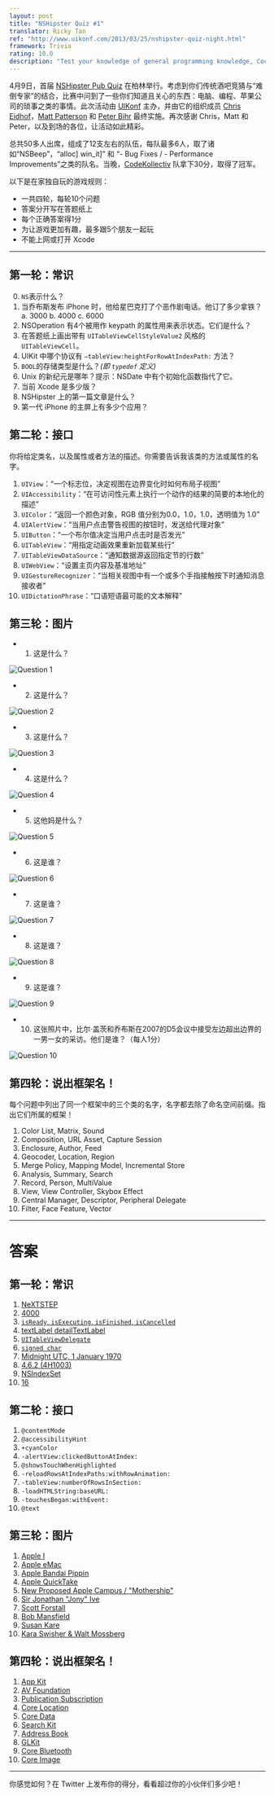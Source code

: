 ```yaml
---
layout: post
title: "NSHipster Quiz #1"
translator: Ricky Tan
ref: "http://www.uikonf.com/2013/03/25/nshipster-quiz-night.html"
framework: Trivia
rating: 10.0
description: "Test your knowledge of general programming knowledge, Cocoa APIs, and Apple trivia in this first-ever NSHipster Quiz. How NSHip are you?"
---
```


4月9日，首届 [NSHipster Pub Quiz](http://www.uikonf.com/2013/04/11/nshipster-pub-quiz.html) 在柏林举行。考虑到你们传统酒吧竞猜与“难倒专家”的结合，比赛中问到了一些你们知道且关心的东西：电脑、编程、苹果公司的琐事之类的事情。此次活动由 [UIKonf](http://www.uikonf.com) 主办，并由它的组织成员 [Chris Eidhof](http://twitter.com/chriseidhof)，[Matt Patterson](http://twitter.com/fidothe) 和 [Peter Bihr](http://twitter.com/peterbihr) 最终实施。再次感谢 Chris，Matt 和 Peter，以及到场的各位，让活动如此精彩。

总共50多人出席，组成了12支左右的队伍，每队最多6人，取了诸如“NSBeep”，“alloc] win_it]” 和 “- Bug Fixes / - Performance Improvements”之类的队名。当晚，[CodeKollectiv](http://codekollektiv.com) 队拿下30分，取得了冠军。

以下是在家独自玩的游戏规则：

- 一共四轮，每轮10个问题
- 答案分开写在答题纸上
- 每个正确答案得1分
- 为让游戏更加有趣，最多跟5个朋友一起玩
- 不能上网或打开 Xcode

* * *

第一轮：常识
--------------------------

0. `NS`表示什么？
1. 当乔布斯发布 iPhone 时，他给星巴克打了个恶作剧电话。他订了多少拿铁？
  a. 3000
  b. 4000
  c. 6000
2. NSOperation 有4个被用作 keypath 的属性用来表示状态。它们是什么？
3. 在答题纸上画出带有 `UITableViewCellStyleValue2` 风格的 `UITableViewCell`。
4. UIKit 中哪个协议有 `–tableView:heightForRowAtIndexPath:` 方法？
5. `BOOL`的存储类型是什么？_(即 `typedef` 定义)_
6. Unix 的新纪元是哪年？提示：NSDate 中有个初始化函数指代了它。
7. 当前 Xcode 是多少版？
8. NSHipster 上的第一篇文章是什么？
9. 第一代 iPhone 的主屏上有多少个应用？

第二轮：接口
-------------

你将给定类名，以及属性或者方法的描述。你需要告诉我该类的方法或属性的名字。

1. `UIView`：“一个标志位，决定视图在边界变化时如何布局子视图”
2. `UIAccessibility`：“在可访问性元素上执行一个动作的结果的简要的本地化的描述”
3. `UIColor`：“返回一个颜色对象，RGB 值分别为0.0，1.0，1.0，透明值为 1.0”
4. `UIAlertView`：“当用户点击警告视图的按钮时，发送给代理对象”
5. `UIButton`：“一个布尔值决定当用户点击时是否发光”
6. `UITableView`：“用指定动画效果重新加载某些行”
7. `UITableViewDataSource`：“通知数据源返回指定节的行数”
8. `UIWebView`：“设置主页内容及基准地址”
9. `UIGestureRecognizer`：“当相关视图中有一个或多个手指接触按下时通知消息接收者”
10. `UIDictationPhrase`：“口语短语最可能的文本解释”


第三轮：图片
----------------------

- 1. 这是什么？

![Question 1](http://nshipster-quiz-1.s3.amazonaws.com/question-1.jpg)

- 2. 这是什么？

![Question 2](http://nshipster-quiz-1.s3.amazonaws.com/question-2.jpg)

- 3. 这是什么？

![Question 3](http://nshipster-quiz-1.s3.amazonaws.com/question-3.jpg)

- 4. 这是什么？

![Question 4](http://nshipster-quiz-1.s3.amazonaws.com/question-4.jpg)

- 5. 这他妈是什么？

![Question 5](http://nshipster-quiz-1.s3.amazonaws.com/question-5.jpg)

- 6. 这是谁？

![Question 6](http://nshipster-quiz-1.s3.amazonaws.com/question-6.jpg)

- 7. 这是谁？

![Question 7](http://nshipster-quiz-1.s3.amazonaws.com/question-7.jpg)

- 8. 这是谁？

![Question 8](http://nshipster-quiz-1.s3.amazonaws.com/question-8.jpg)

- 9. 这是谁？

![Question 9](http://nshipster-quiz-1.s3.amazonaws.com/question-9.jpg)

- 10. 这张照片中，比尔·盖茨和乔布斯在2007的D5会议中接受左边超出边界的一男一女的采访。他们是谁？（每人1分）

![Question 10](http://nshipster-quiz-1.s3.amazonaws.com/question-10.jpg)


第四轮：说出框架名！
-----------------------------

每个问题中列出了同一个框架中的三个类的名字，名字都去除了命名空间前缀。指出它们所属的框架！

1. Color List, Matrix, Sound
2. Composition, URL Asset, Capture Session
3. Enclosure, Author, Feed
4. Geocoder, Location, Region
5. Merge Policy, Mapping Model, Incremental Store
6. Analysis, Summary, Search
7. Record, Person, MultiValue
8. View, View Controller, Skybox Effect
9. Central Manager, Descriptor, Peripheral Delegate
10. Filter, Face Feature, Vector


* * *

# 答案

第一轮：常识
--------------------------

1. [NeXTSTEP](http://en.wikipedia.org/wiki/NeXTSTEP)
2. [4000](http://www.macrumors.com/2013/03/04/steve-jobs-4000-latte-prank-order-lives-on-at-san-francisco-starbucks/)
3. [`isReady`, `isExecuting`, `isFinished`, `isCancelled`](http://developer.apple.com/library/mac/#documentation/Cocoa/Reference/NSOperation_class/Reference/Reference.html%23//apple_ref/doc/uid/TP40004591-RH2-DontLinkElementID_1)
4. [    textLabel detailTextLabel   ](http://developer.apple.com/library/ios/DOCUMENTATION/UserExperience/Conceptual/TableView_iPhone/Art/tvcellstyle_value2.jpg)
5. [`UITableViewDelegate`](http://developer.apple.com/library/ios/documentation/uikit/reference/UITableViewDelegate_Protocol/Reference/Reference.html#//apple_ref/doc/uid/TP40006942-CH3-SW25)
6. [`signed char`](http://nshipster.com/bool/)
7. [Midnight UTC, 1 January 1970](http://en.wikipedia.org/wiki/Unix_epoch)
8. [4.6.2 (4H1003)](http://en.wikipedia.org/wiki/Xcode)
9. [NSIndexSet](http://nshipster.com/nsindexset/)
10. [16](http://en.wikipedia.org/wiki/IPhone_%281st_generation%29)

第二轮：接口
-------------

1. `@contentMode`
2. `@accessibilityHint`
3. `+cyanColor`
4. `-alertView:clickedButtonAtIndex:`
5. `@showsTouchWhenHighlighted`
6. `-reloadRowsAtIndexPaths:withRowAnimation:`
7. `-tableView:numberOfRowsInSection:`
8. `-loadHTMLString:baseURL:`
9. `-touchesBegan:withEvent:`
10. `@text`

第三轮：图片
----------------------

1. [Apple I](http://en.wikipedia.org/wiki/Apple_I)
2. [Apple eMac](http://en.wikipedia.org/wiki/EMac)
3. [Apple Bandai Pippin](http://en.wikipedia.org/wiki/Apple_Bandai_Pippin)
4. [Apple QuickTake](http://en.wikipedia.org/wiki/Apple_QuickTake)
5. [New Proposed Apple Campus / "Mothership"](http://www.cultofmac.com/108782/apples-magnificent-mothership-campus-gets-new-renders-and-more-details-report/)
6. [Sir Jonathan "Jony" Ive](http://en.wikipedia.org/wiki/Jonathan_Ive)
7. [Scott Forstall](http://en.wikipedia.org/wiki/Scott_Forstall)
8. [Bob Mansfield](http://en.wikipedia.org/wiki/Bob_Mansfield)
9. [Susan Kare](http://en.wikipedia.org/wiki/Susan_kare)
10. [Kara Swisher & Walt Mossberg ](http://allthingsd.com/20071224/best-of-2007-video-d5-interview-with-bill-gates-and-steve-jobs/)

第四轮：说出框架名！
-----------------------------

1. [App Kit](http://developer.apple.com/library/mac/#documentation/Cocoa/Reference/ApplicationKit/ObjC_classic/_index.html)
2. [AV Foundation](https://developer.apple.com/library/mac/#documentation/AVFoundation/Reference/AVFoundationFramework/_index.html)
3. [Publication Subscription](http://developer.apple.com/library/mac/#documentation/InternetWeb/Reference/PubSubReference/_index.html#//apple_ref/doc/uid/TP40004649)
4. [Core Location](http://developer.apple.com/library/ios/#documentation/CoreLocation/Reference/CoreLocation_Framework/_index.html)
5. [Core Data](http://developer.apple.com/library/ios/#documentation/cocoa/Reference/CoreData_ObjC/_index.html)
6. [Search Kit](https://developer.apple.com/library/mac/#documentation/UserExperience/Reference/SearchKit/Reference/reference.html)
7. [Address Book](http://developer.apple.com/library/ios/#documentation/AddressBook/Reference/AddressBook_iPhoneOS_Framework/_index.html)
8. [GLKit](http://developer.apple.com/library/mac/#documentation/GLkit/Reference/GLKit_Collection/_index.html)
9. [Core Bluetooth](http://developer.apple.com/library/ios/#documentation/CoreBluetooth/Reference/CoreBluetooth_Framework/_index.html)
10. [Core Image](https://developer.apple.com/library/mac/#documentation/graphicsimaging/Conceptual/CoreImaging/ci_intro/ci_intro.html)

* * *

你感觉如何？在 Twitter 上发布你的得分，看看超过你的小伙伴们多少吧！
